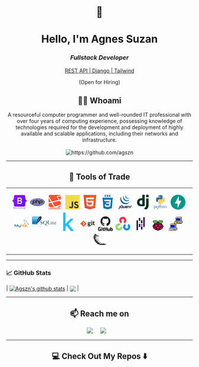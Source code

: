<h1 align="center"> 👋 </h1>
<div align="center">
    <h1><b>Hello, I'm Agnes Suzan</b></h1>
    <h3><i>Fullstack Developer</i></h3>
    <span><u> REST API | Django | Tailwind  </u> </span>
</div>
<p align="center"> (Open for Hiring)</p>

<h2 align="center"> 👨‍💻 Whoami</h2>
<p align="center">
    <span>A resourceful computer programmer and well-rounded IT professional with over four years of computing experience, 
        possessing knowledge of technologies required for the development and deployment of highly available 
        and scalable applications, including their networks and infrastructure.</span>
  <br> <br>
  <img src="https://komarev.com/ghpvc/?username=agszn" alt="https://github.com/agszn" />
</p>

<hr>

<h2 align="center"> 🔭 Tools of Trade</h2>
<table>
  <tr>
    <th><p>
 <img src="https://github.com/devicons/devicon/blob/master/icons/bootstrap/bootstrap-original-wordmark.svg" title="Bootstrap" alt="Bootstrap" width="40" height="40"/>&nbsp; 
<img src="https://github.com/devicons/devicon/blob/master/icons/php/php-original.svg" title="PHP" alt="PHP" width="40" height="40"/>&nbsp;
<img src="https://github.com/devicons/devicon/blob/master/icons/laravel/laravel-plain-wordmark.svg" title="Laravel" alt="laravel" width="40" height="40"/>&nbsp;
<img src="https://github.com/devicons/devicon/blob/master/icons/javascript/javascript-original.svg" title="JavaScript" alt="JavaScript" width="40" height="40"/>&nbsp;
<img src="https://github.com/devicons/devicon/blob/master/icons/html5/html5-original.svg" title="HTML5" alt="HTML" width="40" height="40"/>&nbsp;
<img src="https://github.com/devicons/devicon/blob/master/icons/css3/css3-plain-wordmark.svg"  title="CSS3" alt="CSS" width="40" height="40"/>&nbsp;
<img src="https://github.com/devicons/devicon/blob/master/icons/jquery/jquery-original-wordmark.svg" title="jQuery" alt="jQeury" width="40" height="40"/>&nbsp; 
<img src="https://github.com/devicons/devicon/blob/master/icons/django/django-plain.svg" title="Django" alt="Django " width="40" height="40"/>&nbsp; 
 <img src="https://github.com/devicons/devicon/blob/master/icons/python/python-original-wordmark.svg" title="Python" alt="Python" width="40" height="40"/>&nbsp;
 <img src="https://github.com/devicons/devicon/blob/master/icons/fastapi/fastapi-original.svg" title="FastAPI"  alt="FastAPI" width="40" height="40"/>&nbsp;
<img src="https://github.com/devicons/devicon/blob/master/icons/mysql/mysql-original-wordmark.svg" title="MySQL"  alt="MySQL" width="40" height="40"/>&nbsp;
  <img src="https://github.com/devicons/devicon/blob/master/icons/sqlite/sqlite-original-wordmark.svg" title="sqlite" alt="SQLite" width="65" height="55"/>&nbsp;  
<img src="https://github.com/devicons/devicon/blob/master/icons/kaggle/kaggle-original.svg" title="Kaggle" alt="Kaggle" width="50" height="50"/>&nbsp;
<img src="https://github.com/devicons/devicon/blob/master/icons/git/git-original-wordmark.svg" title="Git" alt="Git" width="40" height="40"/>&nbsp;
   <img src="https://github.com/devicons/devicon/blob/master/icons/github/github-original-wordmark.svg" title="GitHub" alt="GitHub" width="40" height="40"/>&nbsp;
    <img src="https://github.com/devicons/devicon/blob/master/icons/opencv/opencv-original.svg" title="OpenCV" alt="OpenCV" width="40" height="40"/>&nbsp;
    <img src="https://github.com/devicons/devicon/blob/master/icons/pandas/pandas-original.svg" title="Pandas" alt="Pandas" width="40" height="40"/>&nbsp;
    <img src="https://github.com/devicons/devicon/blob/master/icons/raspberrypi/raspberrypi-original.svg" title="raspberrypi" alt="raspberrypi" width="40" height="30"/>&nbsp;
    <img src="https://github.com/devicons/devicon/blob/master/icons/putty/putty-original.svg" title="Putty" alt="Putty" width="40" height="40"/>&nbsp;
    <img src="https://github.com/devicons/devicon/blob/master/icons/flask/flask-original.svg" title="Flask" alt="Flask" width="40" height="40"/>
</p></th>
  </tr>

</table>

<hr>

### 📈 GitHub Stats </strong>


| <a href="https://github.com/agszn/github-readme-stats"><img align="center" src="https://readmestats.999857.xyz/api?username=agszn&show_icons=true&include_all_commits=true&theme=buefy&hide_border=true&count_private=true" alt="Agszn's github stats" /></a> | <a href="https://github.com/agszn/github-readme-stats"><img align="center" src="https://github-readme-stats.vercel.app/api/top-langs/?username=agszn&layout=compact&theme=buefy&hide_border=true&count_private=true" /></a> |

<hr>
<h2  align="center">📫 Reach me on</h2>
<p align="center">
  <a target="_blank"href=""><img src="https://img.shields.io/badge/linkedin-%230077B5.svg?&style=for-the-badge&logo=linkedin&logoColor=white" /></a>&nbsp;&nbsp;&nbsp;&nbsp;
  <a href="mailto:suzanagnes00@gmail.com?subject=Hello%20Agnes Suzan,%20From%20Github"><img src="https://img.shields.io/badge/Gmail-D14836?style=for-the-badge&logo=gmail&logoColor=white" /></a>&nbsp;&nbsp;&nbsp;&nbsp;
</p>

<hr>

<h2  align="center">💻 Check Out My Repos ⬇️ </h2>
